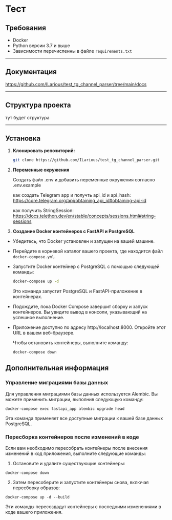 ﻿# Тест


## Требования

- Docker
- Python версии 3.7 и выше 
- Зависимости перечисленны в файле `requirements.txt`

---

## Документация

https://github.com/ILarious/test_tg_channel_parser/tree/main/docs

---

## Структура проекта

тут будет структура

---

## Установка

1. **Клонировать репозиторий:**

   ```bash
   git clone https://github.com/ILarious/test_tg_channel_parser.git
   ```
2. **Переменные окружения**

    Создать файл .env и добавить переменные окружения согласно .env.example

   как создать Telegram app и получть api_id и api_hash:
   https://core.telegram.org/api/obtaining_api_id#obtaining-api-id

   как получить StringSession:
   https://docs.telethon.dev/en/stable/concepts/sessions.html#string-sessions
     
   


4. **Создание Docker контейнеров с FastAPI и PostgreSQL**

- Убедитесь, что Docker установлен и запущен на вашей машине.

- Перейдите в корневой каталог вашего проекта, где находится файл `docker-compose.yml`.

- Запустите Docker контейнер с PostgreSQL с помощью следующей команды:

   ```bash
   docker-compose up -d
   ```
   Это команда запустит PostgreSQL и FastAPI-приложение в контейнерах.



- Подождите, пока Docker Compose завершит сборку и запуск контейнеров. Вы увидите вывод в консоли, указывающий на успешное выполнение.

- Приложение доступно по адресу http://localhost:8000. Откройте этот URL в вашем веб-браузере.


   Чтобы остановить контейнеры, выполните команду:

   ```bash
   docker-compose down
   ```


## Дополнительная информация

### Управление миграциями базы данных

Для управления миграциями базы данных используется Alembic. Вы можете применить миграции, выполнив следующую команду:

```shell
docker-compose exec fastapi_app alembic upgrade head
```

Эта команда применяет все доступные миграции к вашей базе данных PostgreSQL.

### Пересборка контейнеров после изменений в коде

Если вам необходимо пересобрать контейнеры после внесения изменений в код приложения, выполните следующие команды:

1. Остановите и удалите существующие контейнеры:

```shell
docker-compose down
```

2. Затем пересоберите и запустите контейнеры снова, включая пересборку образов:

```shell
docker-compose up -d --build
```

Эти команды пересоздадут контейнеры с последними изменениями в коде вашего приложения.
